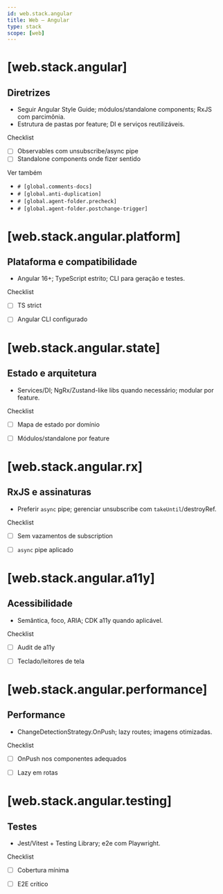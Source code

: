 ```yaml
---
id: web.stack.angular
title: Web — Angular
type: stack
scope: [web]
---
```


# <!-- desc: Framework completo para SPAs corporativas; CLI, DI e RxJS integrados. -->
# [web.stack.angular]
## Diretrizes

- Seguir Angular Style Guide; módulos/standalone components; RxJS com parcimônia.
- Estrutura de pastas por feature; DI e serviços reutilizáveis.

Checklist
- [ ] Observables com unsubscribe/async pipe
- [ ] Standalone components onde fizer sentido
 
Ver também
- `# [global.comments-docs]`
- `# [global.anti-duplication]`
- `# [global.agent-folder.precheck]`
- `# [global.agent-folder.postchange-trigger]`


# [web.stack.angular.platform]
## Plataforma e compatibilidade

- Angular 16+; TypeScript estrito; CLI para geração e testes.

Checklist
- [ ] TS strict
- [ ] Angular CLI configurado


# [web.stack.angular.state]
## Estado e arquitetura

- Services/DI; NgRx/Zustand-like libs quando necessário; modular por feature.

Checklist
- [ ] Mapa de estado por domínio
- [ ] Módulos/standalone por feature


# [web.stack.angular.rx]
## RxJS e assinaturas

- Preferir `async` pipe; gerenciar unsubscribe com `takeUntil`/destroyRef.

Checklist
- [ ] Sem vazamentos de subscription
- [ ] `async` pipe aplicado


# [web.stack.angular.a11y]
## Acessibilidade

- Semântica, foco, ARIA; CDK a11y quando aplicável.

Checklist
- [ ] Audit de a11y
- [ ] Teclado/leitores de tela


# [web.stack.angular.performance]
## Performance

- ChangeDetectionStrategy.OnPush; lazy routes; imagens otimizadas.

Checklist
- [ ] OnPush nos componentes adequados
- [ ] Lazy em rotas


# [web.stack.angular.testing]
## Testes

- Jest/Vitest + Testing Library; e2e com Playwright.

Checklist
- [ ] Cobertura mínima
- [ ] E2E crítico


